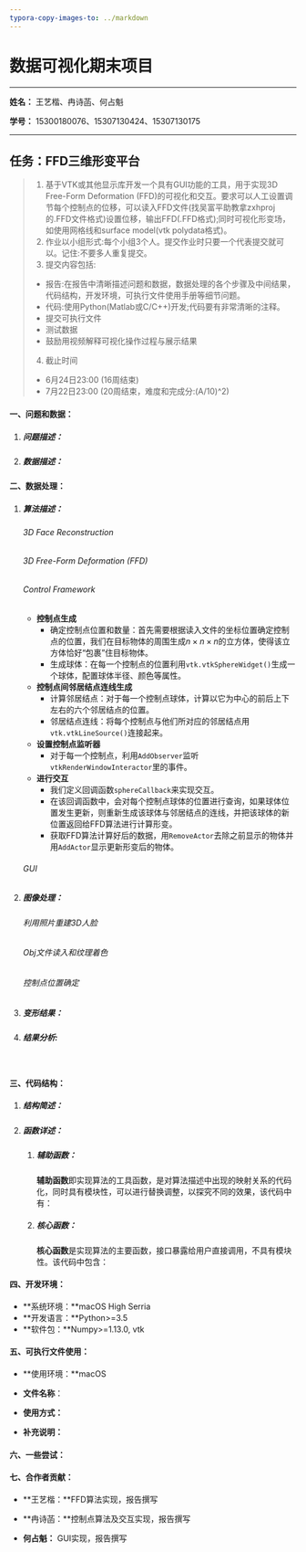```yaml
---
typora-copy-images-to: ../markdown
---
```


# 数据可视化期末项目

---

**姓名：** 王艺楷、冉诗菡、何占魁

**学号：** 15300180076、15307130424、15307130175

---



## 任务：FFD三维形变平台 

>1. 基于VTK或其他显示库开发一个具有GUI功能的工具，用于实现3D Free-Form Deformation (FFD)的可视化和交互。要求可以人工设置调节每个控制点的位移，可以读入FFD文件(找吴富平助教拿zxhproj的.FFD文件格式)设置位移，输出FFD(.FFD格式);同时可视化形变场，如使用网格线和surface model(vtk polydata格式)。 
>2. 作业以小组形式:每个小组3个人。提交作业时只要一个代表提交就可以。记住:不要多人重复提交。 
>3. 提交内容包括: 
>   - 报告:在报告中清晰描述问题和数据，数据处理的各个步骤及中间结果，代码结构，开发环境，可执行文件使用手册等细节问题。 
>   - 代码:使用Python(Matlab或C/C++)开发;代码要有非常清晰的注释。 
>   - 提交可执行文件 
>   - 测试数据 
>   - 鼓励用视频解释可视化操作过程与展示结果 
>4. 截止时间
>   - 6月24日23:00 (16周结束)
>   - 7月22日23:00 (20周结束，难度和完成分:(A/10)^2) 

#### 一、问题和数据：

1. ##### 问题描述：

   

2. ##### 数据描述：




#### 二、数据处理：

1. ##### 算法描述：

   ###### 3D Face Reconstruction

   

   ###### 3D Free-Form Deformation (FFD)

   

   ###### Control Framework

   - **控制点生成**
     - 确定控制点位置和数量：首先需要根据读入文件的坐标位置确定控制点的位置，我们在目标物体的周围生成$n\times n\times n$的立方体，使得该立方体恰好“包裹”住目标物体。
     - 生成球体：在每一个控制点的位置利用`vtk.vtkSphereWidget()`生成一个球体，配置球体半径、颜色等属性。
   - **控制点间邻居结点连线生成**
     - 计算邻居结点：对于每一个控制点球体，计算以它为中心的前后上下左右的六个邻居结点的位置。
     - 邻居结点连线：将每个控制点与他们所对应的邻居结点用`vtk.vtkLineSource()`连接起来。
   - **设置控制点监听器**
     - 对于每一个控制点，利用`AddObserver`监听`vtkRenderWindowInteractor`里的事件。
   - **进行交互**
     - 我们定义回调函数`sphereCallback`来实现交互。
     - 在该回调函数中，会对每个控制点球体的位置进行查询，如果球体位置发生更新，则重新生成该球体与邻居结点的连线，并把该球体的新位置返回给FFD算法进行计算形变。
     - 获取FFD算法计算好后的数据，用`RemoveActor`去除之前显示的物体并用`AddActor`显示更新形变后的物体。

   ###### GUI

   

2. ##### 图像处理：

   ###### 利用照片重建3D人脸

   

   ###### Obj文件读入和纹理着色

   

   ###### 控制点位置确定

   

3. ##### 变形结果：

    

4. ##### 结果分析:



​

#### 三、代码结构：

1. ##### 结构简述：

   

2. ##### 函数详述：

   1. ##### 辅助函数：

      **辅助函数**即实现算法的工具函数，是对算法描述中出现的映射关系的代码化，同时具有模块性，可以进行替换调整，以探究不同的效果，该代码中有：

   2. ##### 核心函数：

      **核心函数**是实现算法的主要函数，接口暴露给用户直接调用，不具有模块性。该代码中包含：

   

#### 四、开发环境：
-  **系统环境：**macOS High Serria
-  **开发语言：**Python>=3.5
-  **软件包：**Numpy>=1.13.0,  vtk




#### 五、可执行文件使用： 

-  **使用环境：**macOS

-  **文件名称**：

-  **使用方式：**

-  **补充说明：**



#### 六、一些尝试：

#### 

#### 七、合作者贡献：

-  **王艺楷：**FFD算法实现，报告撰写

-  **冉诗菡：**控制点算法及交互实现，报告撰写

-  **何占魁：** GUI实现，报告撰写

   ​

